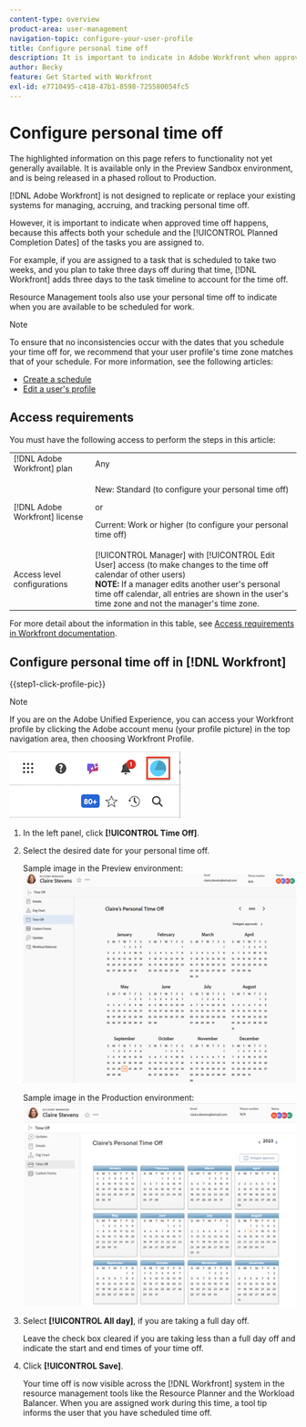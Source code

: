 ```yaml
---
content-type: overview
product-area: user-management
navigation-topic: configure-your-user-profile
title: Configure personal time off
description: It is important to indicate in Adobe Workfront when approved time off happens, because this affects your schedule and impacts the Planned Completion Dates of the tasks you are assigned to.
author: Becky
feature: Get Started with Workfront
exl-id: e7710495-c418-47b1-8598-725580054fc5
---
```

# Configure personal time off

<!-- Audited: 12/2023 -->

<span class="preview">The highlighted information on this page refers to functionality not yet generally available. It is available only in the Preview Sandbox environment, and is being released in a phased rollout to Production.</span>

[!DNL Adobe Workfront] is not designed to replicate or replace your existing systems for managing, accruing, and tracking personal time off.

However, it is important to indicate when approved time off happens, because this affects both your schedule and the [!UICONTROL Planned Completion Dates] of the tasks you are assigned to.

For example, if you are assigned to a task that is scheduled to take two weeks, and you plan to take three days off during that time, [!DNL Workfront] adds three days to the task timeline to account for the time off.

Resource Management tools also use your personal time off to indicate when you are available to be scheduled for work.

>[!NOTE]
>
>To ensure that no inconsistencies occur with the dates that you schedule your time off for, we recommend that your user profile's time zone matches that of your schedule. For more information, see the following articles:
>
>* [Create a schedule](../../../administration-and-setup/set-up-workfront/configure-timesheets-schedules/create-schedules.md)
>* [Edit a user's profile](../../../administration-and-setup/add-users/create-and-manage-users/edit-a-users-profile.md)
>

## Access requirements

You must have the following access to perform the steps in this article:

<table style="table-layout:auto"> 
 <col> 
 </col> 
 <col> 
 </col> 
 <tbody> 
  <tr> 
   <td role="rowheader">[!DNL Adobe Workfront] plan</td> 
   <td>Any</td> 
  </tr> 
  <tr> 
   <td role="rowheader">[!DNL Adobe Workfront] license</td> 
   <td> <p>New: Standard (to configure your personal time off)</p>
        <p>or</p>
        <p>Current: Work or higher (to configure your personal time off)</p> </td>
  </tr> 
  <tr> 
   <td role="rowheader">Access level configurations</td> 
   <td>[!UICONTROL Manager] with [!UICONTROL Edit User] access (to make changes to the time off calendar of other users)<br>
   <strong>NOTE:</strong> If a manager edits another user's personal time off calendar, all entries are shown in the user's time zone and not the manager's time zone.</td> 
  </tr> 
 </tbody> 
</table>

For more detail about the information in this table, see [Access requirements in Workfront documentation](/help/quicksilver/administration-and-setup/add-users/access-levels-and-object-permissions/access-level-requirements-in-documentation.md).

## Configure personal time off in [!DNL Workfront]

{{step1-click-profile-pic}}

   >[!NOTE]
   >
   >If you are on the Adobe Unified Experience, you can access your Workfront profile by clicking the Adobe account menu (your profile picture) in the top navigation area, then choosing Workfront Profile.
   >
   >![workfront profile](assets/aue-profile.png)

1. In the left panel, click **[!UICONTROL Time Off]**.
1. Select the desired date for your personal time off.

   <span class="preview">Sample image in the Preview environment:</span>
   ![Personal time off calendar](assets/personal-time-off-calendar-0925.png)

   Sample image in the Production environment:
   ![Personal time off calendar](assets/personal-time-off-calendar.png)

1. Select **[!UICONTROL All day]**, if you are taking a full day off.

   Leave the check box cleared if you are taking less than a full day off and indicate the start and end times of your time off.

1. Click **[!UICONTROL Save]**.

   Your time off is now visible across the [!DNL Workfront] system in the resource management tools like the Resource Planner and the Workload Balancer. When you are assigned work during this time, a tool tip informs the user that you have scheduled time off.
